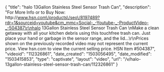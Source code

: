 {
    "title": "halo 13Gallon Stainless Steel Sensor Trash Can",
    "description": "For More Info or to Buy Now: http:\/\/www.hsn.com\/products\/seo\/8197489?rdr=1&sourceid=youtube&cm_mmc=Social-_-Youtube-_-ProductVideo-_-504387\r\nhalo 13Gallon Stainless Steel Sensor Trash Can \nMake a clean getaway with all your kitchen debris using this touchfree trash can. Just place your hand or garbage in the sensor range, and the lid...\r\nPrices shown on the previously recorded video may not represent the current price.  View hsn.com to view the current selling price. HSN Item #504387",
    "videoid": "112326861",
    "date_created": "1503056495",
    "date_modified": "1503415853",
    "type": "captivate",
    "layout": "video",
    "url": "\/v\/halo-13gallon-stainless-steel-sensor-trash-can\/112326861"
}